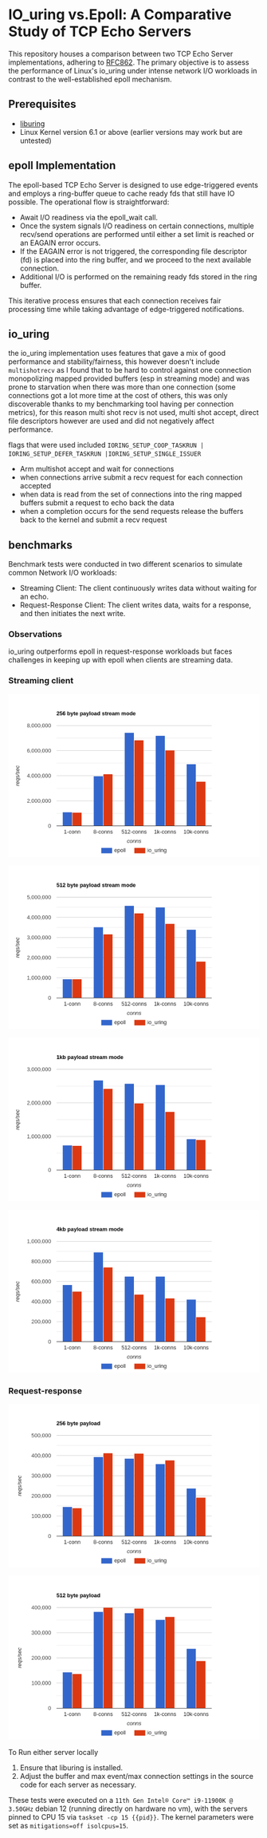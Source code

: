 # IO_uring vs.Epoll: A Comparative Study of TCP Echo Servers

This repository houses a comparison between two TCP Echo Server implementations, adhering to [RFC862](https://www.rfc-editor.org/rfc/rfc862). The primary objective is to assess the performance of Linux's io_uring under intense network I/O workloads in contrast to the well-established epoll mechanism.


## Prerequisites
- [liburing](https://github.com/axboe/liburing)
- Linux Kernel version 6.1 or above (earlier versions may work but are untested)


## epoll Implementation

The epoll-based TCP Echo Server is designed to use edge-triggered events and employs a ring-buffer queue to cache ready fds that still have IO possible. The operational flow is straightforward:
- Await I/O readiness via the epoll_wait call.
- Once the system signals I/O readiness on certain connections, multiple recv/send operations are performed until either a set limit is reached or an EAGAIN error occurs.
- If the EAGAIN error is not triggered, the corresponding file descriptor (fd) is placed into the ring buffer, and we proceed to the next available connection.
- Additional I/O is performed on the remaining ready fds stored in the ring buffer.

This iterative process ensures that each connection receives fair processing time while taking advantage of edge-triggered notifications.
## io_uring

the io_uring implementation uses features that gave a mix of good performance and stability/fairness, this however doesn't include `multishotrecv` as I found that to be hard to control against one connection monopolizing mapped provided buffers (esp in streaming mode) and was prone to starvation when there was more than one connection (some connections got a lot more time at the cost of others, this was only discoverable thanks to my benchmarking tool having per connection metrics), for this reason multi shot recv is not used, multi shot accept, direct file descriptors however are used and did not negatively affect performance.

flags that were used included `IORING_SETUP_COOP_TASKRUN | IORING_SETUP_DEFER_TASKRUN |IORING_SETUP_SINGLE_ISSUER`

- Arm multishot accept and wait for connections
- when connections arrive submit a recv request for each connection accepted 
- when data is read from the set of connections into the ring mapped buffers submit a request to echo back the data
- when a completion occurs for the send requests release the buffers back to the kernel and submit a recv request 

## benchmarks

Benchmark tests were conducted in two different scenarios to simulate common Network I/O workloads:

- Streaming Client: The client continuously writes data without waiting for an echo.
- Request-Response Client: The client writes data, waits for a response, and then initiates the next write.

### Observations 

io_uring outperforms epoll in request-response workloads but faces challenges in keeping up with epoll when clients are streaming data.

### Streaming client

![256 byte payloads](https://github.com/samcode206/io_uring-tcp-echo-server/blob/master/bench/stream/256/256.png?raw=true)

![512 byte payloads](https://github.com/samcode206/io_uring-tcp-echo-server/blob/master/bench/stream/512/512.png?raw=true)

![1kb payloads](https://github.com/samcode206/io_uring-tcp-echo-server/blob/master/bench/stream/1024/1kb.png?raw=true)

![4kb payloads](https://github.com/samcode206/io_uring-tcp-echo-server/blob/master/bench/stream/4096/4kb.png?raw=true)


### Request-response

![256 byte req-res payloads](https://github.com/samcode206/io_uring-tcp-echo-server/blob/master/bench/req-res/256/256-req-res.png?raw=true)

![512 byte req-res payloads](https://github.com/samcode206/io_uring-tcp-echo-server/blob/master/bench/req-res/512/512-req-res.png?raw=true)



To Run either server locally

1. Ensure that liburing is installed.
2. Adjust the buffer and max event/max connection settings in the source code for each server as necessary.

These tests were executed on a `11th Gen Intel® Core™ i9-11900K @ 3.50GHz` debian 12 (running directly on hardware no vm), with the servers pinned to CPU 15 via `taskset -cp 15 {{pid}}`. The kernel parameters were set as `mitigations=off isolcpus=15`.

